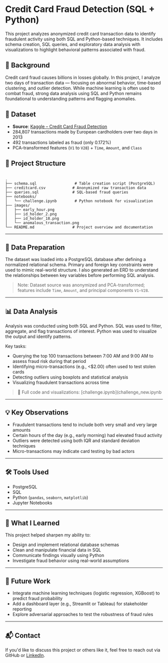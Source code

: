 # Credit Card Fraud Detection (SQL + Python)

This project analyzes anonymized credit card transaction data to identify fraudulent activity using both SQL and Python-based techniques. It includes schema creation, SQL queries, and exploratory data analysis with visualizations to highlight behavioral patterns associated with fraud.

## 📌 Background

Credit card fraud causes billions in losses globally. In this project, I analyze two days of transaction data — focusing on abnormal behavior, time-based clustering, and outlier detection. While machine learning is often used to combat fraud, strong data analysis using SQL and Python remains foundational to understanding patterns and flagging anomalies.

## 🧠 Dataset

- **Source**: [Kaggle – Credit Card Fraud Detection](https://www.kaggle.com/datasets/mlg-ulb/creditcardfraud)
- 284,807 transactions made by European cardholders over two days in 2013
- 492 transactions labeled as fraud (only 0.172%)
- PCA-transformed features (`V1` to `V28`) + `Time`, `Amount`, and `Class`

## 📂 Project Structure
<pre lang="text"><code>
.
├── schema.sql                 # Table creation script (PostgreSQL)
├── creditcard.csv            # Anonymized raw transaction data
├── queries.sql               # SQL-based fraud queries
├── notebooks/
│   └── challenge.ipynb        # Python notebook for visualization
├── images/
│   ├── early_hour.png
│   ├── id_holder_2.png
│   ├── id_holder_18.png
│   └── anomalous_transaction.png
└── README.md                 # Project overview and documentation
</code></pre>


---

## 🧱 Data Preparation

The dataset was loaded into a PostgreSQL database after defining a normalized relational schema. Primary and foreign key constraints were used to mimic real-world structure. I also generated an ERD to understand the relationships between key variables before performing SQL analysis.

> Note: Dataset source was anonymized and PCA-transformed; features include `Time`, `Amount`, and principal components `V1–V28`.

---

## 📊 Data Analysis

Analysis was conducted using both SQL and Python. SQL was used to filter, aggregate, and flag transactions of interest. Python was used to visualize the output and identify patterns.

Key tasks:
- Querying the top 100 transactions between 7:00 AM and 9:00 AM to assess fraud risk during that period
- Identifying micro-transactions (e.g., <$2.00) often used to test stolen cards
- Detecting outliers using boxplots and statistical analysis
- Visualizing fraudulent transactions across time

> 📓 Full code and visualizations: [challenge.ipynb](challenge_new.ipynb

---

## 💡 Key Observations

- Fraudulent transactions tend to include both very small and very large amounts
- Certain hours of the day (e.g., early morning) had elevated fraud activity
- Outliers were detected using both IQR and standard deviation techniques
- Micro-transactions may indicate card testing by bad actors

---

## 🛠️ Tools Used

- PostgreSQL  
- SQL  
- Python (`pandas`, `seaborn`, `matplotlib`)  
- Jupyter Notebooks  

---

## 🧠 What I Learned

This project helped sharpen my ability to:
- Design and implement relational database schemas
- Clean and manipulate financial data in SQL
- Communicate findings visually using Python
- Investigate fraud behavior using real-world assumptions

---

## 🚀 Future Work

- Integrate machine learning techniques (logistic regression, XGBoost) to predict fraud probability  
- Add a dashboard layer (e.g., Streamlit or Tableau) for stakeholder reporting  
- Explore adversarial approaches to test the robustness of fraud rules  

---

## 📬 Contact

If you'd like to discuss this project or others like it, feel free to reach out via GitHub or [LinkedIn](https://www.linkedin.com/in/promiseabu/).
